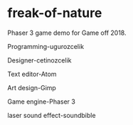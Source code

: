 # freak-of-nature
Phaser 3 game demo for Game off 2018.

Programming-ugurozcelik

Designer-cetinozcelik

Text editor-Atom

Art design-Gimp

Game engine-Phaser 3

laser sound effect-soundbible
